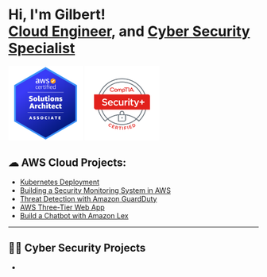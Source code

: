 <h1>Hi, I'm Gilbert! <br/> <a href="https://www.linkedin.com/in/gilbertemodi/">Cloud Engineer</a>, and <a href="https://github.com/gilbertemodi">Cyber Security Specialist</a> </h1>

<img src="https://github.com/GilbertEmodi/GilbertEmodi/blob/main/AWS%20SAA%20Logo.png" width="150" height="150" /> <img src="https://github.com/GilbertEmodi/GilbertEmodi/blob/main/Security%2B%20Logo.png" width="150" height="150" /> 

<h2>☁ AWS Cloud Projects:</h2>


  - [Kubernetes Deployment](https://github.com/GilbertEmodi/Kubernetes)
  - [Building a Security Monitoring System in AWS](https://github.com/GilbertEmodi/AWS-Security-Monitoring/tree/main)
  - [Threat Detection with Amazon GuardDuty](https://github.com/GilbertEmodi/Threat-Detection-with-GuardDuty/tree/main)
  - [AWS Three-Tier Web App](https://github.com/GilbertEmodi/AWS-ThreeTier-Web-App)
  - [Build a Chatbot with Amazon Lex](https://github.com/GilbertEmodi/Build-a-Chatbot-with-Amazon-Lex/tree/main)
---





<h2>👨‍💻 Cyber Security Projects</h2>



  - []()
